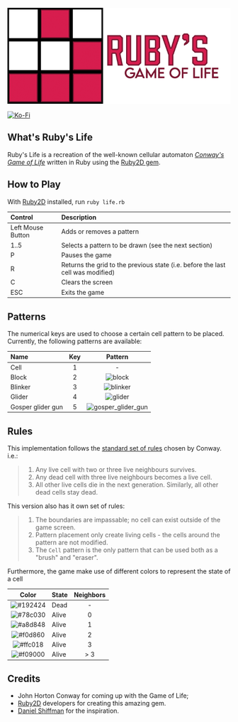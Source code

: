 ![ruby_life_logo](assets/logo.png)

[![Ko-Fi](https://img.shields.io/static/v1?message=Buy%20me%20a%20coffee&logo=kofi&labelColor=ff5e5b&color=434B57&logoColor=white&label=%20)](https://ko-fi.com/ualacecafe)

## What's Ruby's Life

Ruby's Life is a recreation of the well-known cellular automaton [_Conway's Game of Life_](https://en.wikipedia.org/wiki/Conway%27s_Game_of_Life) written in Ruby using the [Ruby2D gem](https://github.com/ruby2d/ruby2d).

## How to Play

With [Ruby2D](https://github.com/ruby2d/ruby2d) installed, run `ruby life.rb`

| Control           | Description                                                                     |
|:------------------|:--------------------------------------------------------------------------------|
| Left Mouse Button | Adds or removes a pattern                                                       |
| 1..5              | Selects a pattern to be drawn (see the next section)                            |
| P                 | Pauses the game                                                                 |
| R                 | Returns the grid to the previous state (i.e. before the last cell was modified) |
| C                 | Clears the screen                                                               |                                                            
| ESC               | Exits the game                                                                  |

## Patterns

The numerical keys are used to choose a certain cell pattern to be placed. Currently, the following patterns are available:

| Name               | Key |                                                                      Pattern                                                                       |
|:-------------------|:---:|:--------------------------------------------------------------------------------------------------------------------------------------------------:|
| Cell               |  1  |                                                                         -                                                                          |
| Block              |  2  | ![block](https://upload.wikimedia.org/wikipedia/commons/thumb/9/96/Game_of_life_block_with_border.svg/99px-Game_of_life_block_with_border.svg.png) |
| Blinker            |  3  |                              ![blinker](https://upload.wikimedia.org/wikipedia/commons/9/95/Game_of_life_blinker.gif)                              |  
| Glider             |  4  |                          ![glider](https://upload.wikimedia.org/wikipedia/commons/f/f2/Game_of_life_animated_glider.gif)                           |
| Gosper glider gun  |  5  | ![gosper_glider_gun](https://upload.wikimedia.org/wikipedia/commons/thumb/e/e0/Game_of_life_glider_gun.svg/610px-Game_of_life_glider_gun.svg.png)  |

## Rules

This implementation follows the [standard set of rules](https://en.wikipedia.org/wiki/Conway's_Game_of_Life#Rules) chosen by Conway.
i.e.:

> 1. Any live cell with two or three live neighbours survives. 
> 2. Any dead cell with three live neighbours becomes a live cell.
> 3. All other live cells die in the next generation. Similarly, all other dead cells stay dead.

This version also has it own set of rules:

> 1. The boundaries are impassable; no cell can exist outside of the game screen.
> 2. Pattern placement only create living cells - the cells around the pattern are not modified.
> 3. The `Cell` pattern is the only pattern that can be used both as a "brush" and "eraser".

Furthermore, the game make use of different colors to represent the state of a cell

| Color                                                        | State | Neighbors |
|:------------------------------------------------------------:|:------|:---------:|
| ![#192424](https://via.placeholder.com/15/192424/192424.png) | Dead  | -         |
| ![#78c030](https://via.placeholder.com/15/78c030/78c030.png) | Alive | 0         |
| ![#a8d848](https://via.placeholder.com/15/a8d848/a8d848.png) | Alive | 1         |
| ![#f0d860](https://via.placeholder.com/15/f0d860/f0d860.png) | Alive | 2         |
| ![#ffc018](https://via.placeholder.com/15/ffc018/ffc018.png) | Alive | 3         |
| ![#f09000](https://via.placeholder.com/15/f09000/f09000.png) | Alive | > 3       |

## Credits

* John Horton Conway for coming up with the Game of Life;
* [Ruby2D](https://github.com/ruby2d/ruby2d) developers for creating this amazing gem.
* [Daniel Shiffman](https://www.youtube.com/channel/UCvjgXvBlbQiydffZU7m1_aw) for the inspiration.